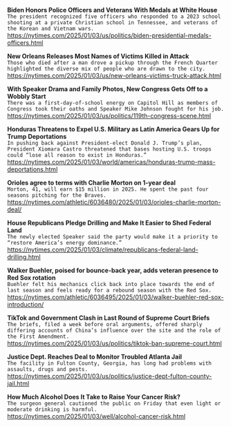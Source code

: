 **Biden Honors Police Officers and Veterans With Medals at White House**\
`The president recognized five officers who responded to a 2023 school shooting at a private Christian school in Tennessee, and veterans of the Korean and Vietnam wars.`\
https://nytimes.com/2025/01/03/us/politics/biden-presidential-medals-officers.html

**New Orleans Releases Most Names of Victims Killed in Attack**\
`Those who died after a man drove a pickup through the French Quarter highlighted the diverse mix of people who are drawn to the city.`\
https://nytimes.com/2025/01/03/us/new-orleans-victims-truck-attack.html

**With Speaker Drama and Family Photos, New Congress Gets Off to a Wobbly Start**\
`There was a first-day-of-school energy on Capitol Hill as members of Congress took their oaths and Speaker Mike Johnson fought for his job.`\
https://nytimes.com/2025/01/03/us/politics/119th-congress-scene.html

**Honduras Threatens to Expel U.S. Military as Latin America Gears Up for Trump Deportations**\
`In pushing back against President-elect Donald J. Trump’s plan, President Xiomara Castro threatened that bases hosting U.S. troops could “lose all reason to exist in Honduras.”`\
https://nytimes.com/2025/01/03/world/americas/honduras-trump-mass-deportations.html

**Orioles agree to terms with Charlie Morton on 1-year deal**\
`Morton, 41, will earn $15 million in 2025. He spent the past four seasons pitching for the Braves.`\
https://nytimes.com/athletic/6036480/2025/01/03/orioles-charlie-morton-deal/

**House Republicans Pledge Drilling and Make It Easier to Shed Federal Land**\
`The newly elected Speaker said the party would make it a priority to “restore America’s energy dominance.”`\
https://nytimes.com/2025/01/03/climate/republicans-federal-land-drilling.html

**Walker Buehler, poised for bounce-back year, adds veteran presence to Red Sox rotation**\
`Buehler felt his mechanics click back into place towards the end of last season and feels ready for a rebound season with the Red Sox.`\
https://nytimes.com/athletic/6036495/2025/01/03/walker-buehler-red-sox-introduction/

**TikTok and Government Clash in Last Round of Supreme Court Briefs**\
`The briefs, filed a week before oral arguments, offered sharply differing accounts of China’s influence over the site and the role of the First Amendment.`\
https://nytimes.com/2025/01/03/us/politics/tiktok-ban-supreme-court.html

**Justice Dept. Reaches Deal to Monitor Troubled Atlanta Jail**\
`The facility in Fulton County, Georgia, has long had problems with assaults, drugs and pests.`\
https://nytimes.com/2025/01/03/us/politics/justice-dept-fulton-county-jail.html

**How Much Alcohol Does It Take to Raise Your Cancer Risk?**\
`The surgeon general cautioned the public on Friday that even light or moderate drinking is harmful.`\
https://nytimes.com/2025/01/03/well/alcohol-cancer-risk.html

